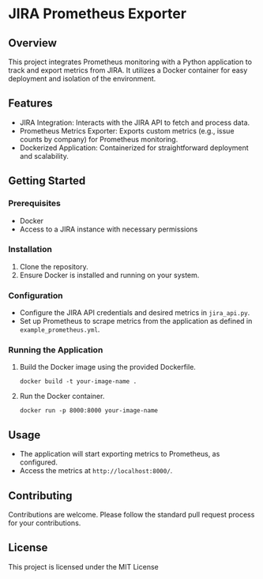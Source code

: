 JIRA Prometheus Exporter
=============

Overview
--------

This project integrates Prometheus monitoring with a Python application to track and export metrics from JIRA. It utilizes a Docker container for easy deployment and isolation of the environment.

Features
--------

-   JIRA Integration: Interacts with the JIRA API to fetch and process data.
-   Prometheus Metrics Exporter: Exports custom metrics (e.g., issue counts by company) for Prometheus monitoring.
-   Dockerized Application: Containerized for straightforward deployment and scalability.

Getting Started
---------------

### Prerequisites

-   Docker
-   Access to a JIRA instance with necessary permissions

### Installation

1.  Clone the repository.
2.  Ensure Docker is installed and running on your system.

### Configuration

-   Configure the JIRA API credentials and desired metrics in `jira_api.py`.
-   Set up Prometheus to scrape metrics from the application as defined in `example_prometheus.yml`.

### Running the Application

1.  Build the Docker image using the provided Dockerfile.

    `docker build -t your-image-name .`

2.  Run the Docker container.

    `docker run -p 8000:8000 your-image-name`

Usage
-----

-   The application will start exporting metrics to Prometheus, as configured.
-   Access the metrics at `http://localhost:8000/`.

Contributing
------------

Contributions are welcome. Please follow the standard pull request process for your contributions.

License
-------

This project is licensed under the MIT License
